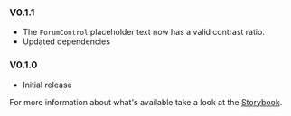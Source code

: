 ### V0.1.1

- The `ForumControl` placeholder text now has a valid contrast ratio.
- Updated dependencies

### V0.1.0

- Initial release

For more information about what's available take a look at the [Storybook](https://freecodecamp.github.io/ui/).
